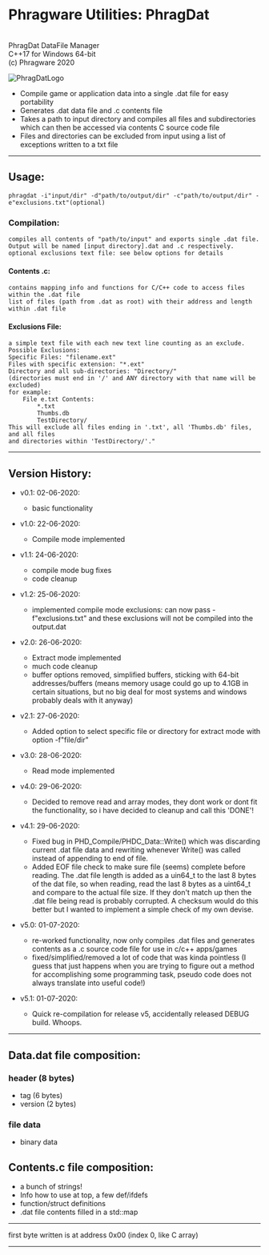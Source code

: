 # Phragware Utilities: PhragDat
<br>PhragDat DataFile Manager
<br/>C++17 for Windows 64-bit
<br/>(c) Phragware 2020

![PhragDatLogo](https://raw.githubusercontent.com/phraggers/PhragDat/master/PhragwareLogo.png)

- Compile game or application data into a single .dat file for easy portability
- Generates .dat data file and .c contents file
- Takes a path to input directory and compiles all files and subdirectories which can then be accessed via contents C source code file
- Files and directories can be excluded from input using a list of exceptions written to a txt file

<hr/>

## Usage:
	phragdat -i"input/dir" -d"path/to/output/dir" -c"path/to/output/dir" -e"exclusions.txt"(optional)

### Compilation:
    compiles all contents of "path/to/input" and exports single .dat file.
    Output will be named [input directory].dat and .c respectively.
    optional exclusions text file: see below options for details

#### Contents .c:
    contains mapping info and functions for C/C++ code to access files within the .dat file
    list of files (path from .dat as root) with their address and length within .dat file

#### Exclusions File:
    a simple text file with each new text line counting as an exclude.
    Possible Exclusions:
    Specific Files: "filename.ext"
    Files with specific extension: "*.ext"
    Directory and all sub-directories: "Directory/"
    (directories must end in '/' and ANY directory with that name will be excluded)
    for example:
        File e.txt Contents:
            *.txt
            Thumbs.db
            TestDirectory/
    This will exclude all files ending in '.txt', all 'Thumbs.db' files, and all files
    and directories within 'TestDirectory/'."

<hr/>

## Version History:<br/>

- v0.1: 02-06-2020:
	- basic functionality

- v1.0: 22-06-2020:
	- Compile mode implemented

- v1.1: 24-06-2020:
	- compile mode bug fixes
	- code cleanup

- v1.2: 25-06-2020:
	- implemented compile mode exclusions: can now pass -f"exclusions.txt" and these exclusions will not be compiled into the output.dat

- v2.0: 26-06-2020:
	- Extract mode implemented
	- much code cleanup
	- buffer options removed, simplified buffers, sticking with 64-bit addresses/buffers (means memory usage could go up to 4.1GB in certain situations, but no big deal for most systems and windows probably deals with it anyway)

- v2.1: 27-06-2020:
	- Added option to select specific file or directory for extract mode with option -f"file/dir"

- v3.0: 28-06-2020:
	- Read mode implemented

- v4.0: 29-06-2020:
	- Decided to remove read and array modes, they dont work or dont fit the functionality, so i have decided to cleanup and call this 'DONE'!

- v4.1: 29-06-2020:
	- Fixed bug in PHD_Compile/PHDC_Data::Write() which was discarding current .dat file data and rewriting whenever Write() was called instead of appending to end of file.
  - Added EOF file check to make sure file (seems) complete before reading. The .dat file length is added as a uin64_t to the last 8 bytes of the dat file, so when reading, read the last 8 bytes as a uint64_t and compare to the actual file size. If they don't match up then the .dat file being read is probably corrupted. A checksum would do this better but I wanted to implement a simple check of my own devise.

- v5.0: 01-07-2020:
	- re-worked functionality, now only compiles .dat files and generates contents as a .c source code file for use in c/c++ apps/games
  - fixed/simplified/removed a lot of code that was kinda pointless (I guess that just happens when you are trying to figure out a method for accomplishing some programming task, pseudo code does not always translate into useful code!)

- v5.1: 01-07-2020:
	- Quick re-compilation for release v5, accidentally released DEBUG build. Whoops.

<hr/>

## Data.dat file composition:

### header (8 bytes)
- tag (6 bytes)
- version (2 bytes)

### file data
- binary data

## Contents.c file composition:
- a bunch of strings!
- Info how to use at top, a few def/ifdefs
- function/struct definitions
- .dat file contents filled in a std::map

<hr/>
first byte written is at address 0x00 (index 0, like C array)
<hr/>
